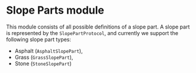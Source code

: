 # Slope Parts module

This module consists of all possible definitions of a slope part. A slope part is represented by the `SlopePartProtocol`, and currently we support the following slope part types:

- Asphalt (`AsphaltSlopePart`),
- Grass (`GrassSlopePart`),
- Stone (`StoneSlopePart`)
